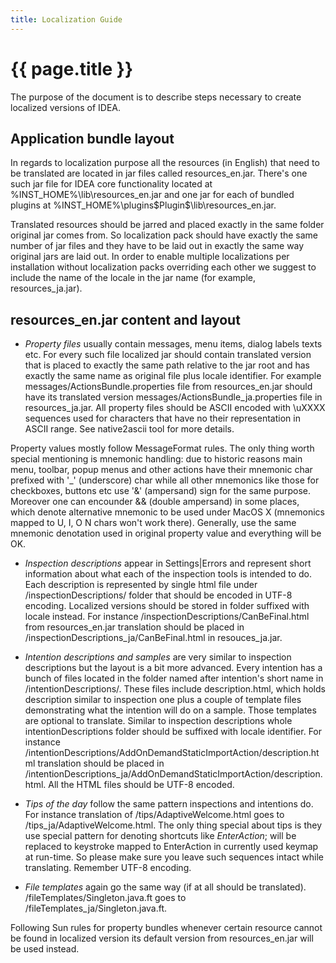 ```yaml
---
title: Localization Guide
---
```


<!--
INITIAL_SOURCE https://confluence.jetbrains.com/display/IDEADEV/Localization+Guide+for+IntelliJ+IDEA
-->

# {{ page.title }}

The purpose of the document is to describe steps necessary to create localized versions of IDEA.

## Application bundle layout

In regards to localization purpose all the resources (in English) that need to be translated are located in jar files called resources_en.jar.
There's one such jar file for IDEA core functionality located at %INST_HOME%\lib\resources_en.jar and one jar for each of bundled plugins at %INST_HOME%\plugins\$Plugin$\lib\resources_en.jar.

Translated resources should be jarred and placed exactly in the same folder original jar comes from.
So localization pack should have exactly the same number of jar files and they have to be laid out in exactly the same way original jars are laid out.
In order to enable multiple localizations per installation without localization packs overriding each other we suggest to include the name of the locale in the jar name (for example, resources_ja.jar).

## resources_en.jar content and layout

*  *Property files*  usually contain messages, menu items, dialog labels texts etc.
For every such file localized jar should contain translated version that is placed to exactly the same path relative to the jar root and has exactly the same name as original file plus locale identifier.
For example messages/ActionsBundle.properties file from resources_en.jar should have its translated version messages/ActionsBundle_ja.properties file in resources_ja.jar.
All property files should be ASCII encoded with \uXXXX sequences used for characters that have no their representation in ASCII range. See native2ascii tool for more details.

Property values mostly follow MessageFormat rules.
The only thing worth special mentioning is mnemonic handling: due to historic reasons main menu, toolbar, popup menus and other actions have their mnemonic char prefixed with
'\_' (underscore) char while all other mnemonics like those for checkboxes, buttons etc use '&' (ampersand) sign for the same purpose. Moreover one can encounder && (double ampersand) in some places,
which denote alternative mnemonic to be used under MacOS X (mnemonics mapped to U, I, O N chars won't work there). Generally, use the same mnemonic denotation used in original property value and everything will be OK.

*  *Inspection descriptions*  appear in Settings|Errors and represent short information about what each of the inspection tools is intended to do.
Each description is represented by single html file under /inspectionDescriptions/ folder that should be encoded in UTF-8 encoding.
Localized versions should be stored in folder suffixed with locale instead. For instance /inspectionDescriptions/CanBeFinal.html from resources_en.jar translation should be placed in /inspectionDescriptions_ja/CanBeFinal.html in resouces_ja.jar.

*  *Intention descriptions and samples*  are very similar to inspection descriptions but the layout is a bit more advanced.
Every intention has a bunch of files located in the folder named after intention's short name in /intentionDescriptions/.
These files include description.html, which holds description similar to inspection one plus a couple of template files demonstrating what the intention will do on a sample.
Those templates are optional to translate. Similar to inspection descriptions whole intentionDescriptions folder should be suffixed with locale identifier. For instance /intentionDescriptions/AddOnDemandStaticImportAction/description.html translation should be placed in /intentionDescriptions_ja/AddOnDemandStaticImportAction/description.html.
All the HTML files should be UTF-8 encoded.

*  *Tips of the day*  follow the same pattern inspections and intentions do.
For instance translation of /tips/AdaptiveWelcome.html goes to /tips_ja/AdaptiveWelcome.html.
The only thing special about tips is they use special pattern for denoting shortcuts like *EnterAction*; will be replaced to keystroke mapped to EnterAction in currently used keymap at run-time.
So please make sure you leave such sequences intact while translating.
Remember UTF-8 encoding.

*  *File templates*  again go the same way (if at all should be translated).
/fileTemplates/Singleton.java.ft goes to /fileTemplates_ja/Singleton.java.ft.

Following Sun rules for property bundles whenever certain resource cannot be found in localized version its default version from resources_en.jar will be used instead.

